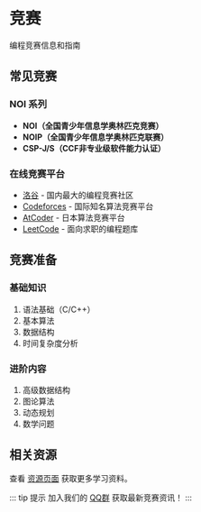 # 竞赛

编程竞赛信息和指南

## 常见竞赛

### NOI 系列
- **NOI（全国青少年信息学奥林匹克竞赛）**
- **NOIP（全国青少年信息学奥林匹克联赛）**
- **CSP-J/S（CCF非专业级软件能力认证）**

### 在线竞赛平台
- [洛谷](https://www.luogu.com.cn/) - 国内最大的编程竞赛社区
- [Codeforces](https://codeforces.com/) - 国际知名算法竞赛平台
- [AtCoder](https://atcoder.jp/) - 日本算法竞赛平台
- [LeetCode](https://leetcode.cn/) - 面向求职的编程题库

## 竞赛准备

### 基础知识
1. 语法基础（C/C++）
2. 基本算法
3. 数据结构
4. 时间复杂度分析

### 进阶内容
1. 高级数据结构
2. 图论算法
3. 动态规划
4. 数学问题

## 相关资源

查看 [资源页面](/resource/lesson0-2025) 获取更多学习资料。

::: tip 提示
加入我们的 [QQ群](https://qm.qq.com/q/ZlktjRUdqg) 获取最新竞赛资讯！
:::

